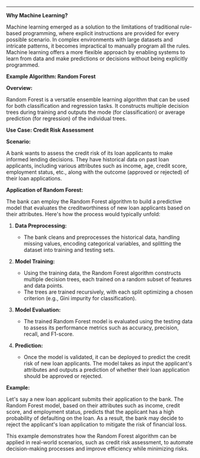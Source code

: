 
---

**Why Machine Learning?**

Machine learning emerged as a solution to the limitations of traditional rule-based programming, where explicit instructions are provided for every possible scenario. In complex environments with large datasets and intricate patterns, it becomes impractical to manually program all the rules. Machine learning offers a more flexible approach by enabling systems to learn from data and make predictions or decisions without being explicitly programmed.

**Example Algorithm: Random Forest**

**Overview:**

Random Forest is a versatile ensemble learning algorithm that can be used for both classification and regression tasks. It constructs multiple decision trees during training and outputs the mode (for classification) or average prediction (for regression) of the individual trees.

**Use Case: Credit Risk Assessment**

**Scenario:**

A bank wants to assess the credit risk of its loan applicants to make informed lending decisions. They have historical data on past loan applicants, including various attributes such as income, age, credit score, employment status, etc., along with the outcome (approved or rejected) of their loan applications.

**Application of Random Forest:**

The bank can employ the Random Forest algorithm to build a predictive model that evaluates the creditworthiness of new loan applicants based on their attributes. Here's how the process would typically unfold:

1. **Data Preprocessing:**
   - The bank cleans and preprocesses the historical data, handling missing values, encoding categorical variables, and splitting the dataset into training and testing sets.

2. **Model Training:**
   - Using the training data, the Random Forest algorithm constructs multiple decision trees, each trained on a random subset of features and data points.
   - The trees are trained recursively, with each split optimizing a chosen criterion (e.g., Gini impurity for classification).

3. **Model Evaluation:**
   - The trained Random Forest model is evaluated using the testing data to assess its performance metrics such as accuracy, precision, recall, and F1-score.

4. **Prediction:**
   - Once the model is validated, it can be deployed to predict the credit risk of new loan applicants. The model takes as input the applicant's attributes and outputs a prediction of whether their loan application should be approved or rejected.

**Example:**

Let's say a new loan applicant submits their application to the bank. The Random Forest model, based on their attributes such as income, credit score, and employment status, predicts that the applicant has a high probability of defaulting on the loan. As a result, the bank may decide to reject the applicant's loan application to mitigate the risk of financial loss.

This example demonstrates how the Random Forest algorithm can be applied in real-world scenarios, such as credit risk assessment, to automate decision-making processes and improve efficiency while minimizing risks.
